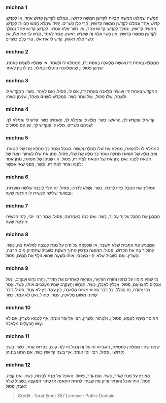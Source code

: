 
### michna 1
חֲמִשָּׁה שֶׁמִּלְאוּ חֲמִשָּׁה חָבִיּוֹת לְקַדְּשָׁן חֲמִשָּׁה קִדּוּשִׁין, וְנִמְלְכוּ לְקַדְּשָׁן קִדּוּשׁ אֶחָד, אוֹ לְקַדְּשָׁן קִדּוּשׁ אֶחָד וְנִמְלְכוּ לְקַדְּשָׁן חֲמִשָּׁה קִדּוּשִׁין, הֲרֵי כֻלָּן כְּשֵׁרִים. יָחִיד שֶׁמִּלֵּא חָמֵשׁ חָבִיּוֹת לְקַדְּשָׁן חֲמִשָּׁה קִדּוּשִׁין, וְנִמְלַךְ לְקַדְּשָׁן קִדּוּשׁ אֶחָד, אֵין כָּשֵׁר אֶלָּא אַחֲרוֹן. לְקַדְּשָׁן קִדּוּשׁ אֶחָד וְנִמְלַךְ לְקַדְּשָׁן חֲמִשָּׁה קִדּוּשִׁין, אֵין כָּשֵׁר אֶלָּא זֶה שֶׁקִּדֵּשׁ רִאשׁוֹן. אָמַר לְאֶחָד, קַדֵּשׁ לְךָ אֶת אֵלּוּ, אֵין כָּשֵׁר אֶלָּא רִאשׁוֹן. קַדֵּשׁ לִי אֶת אֵלּוּ, הֲרֵי כֻלָּם כְּשֵׁרִים: 

### michna 2
הַמְמַלֵּא בְאַחַת יָדוֹ וְעוֹשֶׂה מְלָאכָה בְאַחַת יָדוֹ, הַמְמַלֵּא לוֹ וּלְאַחֵר, אוֹ שֶׁמִּלֵּא לִשְׁנַיִם כְּאַחַת, שְׁנֵיהֶן פְּסוּלִין, שֶׁהַמְּלָאכָה פוֹסֶלֶת בַּמִּלּוּי, בֵּין לוֹ בֵּין לְאַחֵר: 

### michna 3
הַמְקַדֵּשׁ בְּאַחַת יָדוֹ וְעוֹשֶׂה מְלָאכָה בְאַחַת יָדוֹ, אִם לוֹ, פָּסוּל. וְאִם לְאַחֵר, כָּשֵׁר. הַמְקַדֵּשׁ לוֹ וּלְאַחֵר, שֶׁלּוֹ פָּסוּל, וְשֶׁל אַחֵר כָּשֵׁר. הַמְקַדֵּשׁ לִשְׁנַיִם כְּאֶחָד, שְׁנֵיהֶן כְּשֵׁרִין: 

### michna 4
קַדֵּשׁ לִי וַאֲקַדֵּשׁ לָךְ, הָרִאשׁוֹן כָּשֵׁר. מַלֵּא לִי וַאֲמַלֵּא לָךְ, הָאַחֲרוֹן כָּשֵׁר. קַדֵּשׁ לִי וַאֲמַלֵּא לָךְ, שְׁנֵיהֶם כְּשֵׁרִים. מַלֵּא לִי וַאֲקַדֵּשׁ לָךְ, שְׁנֵיהֶם פְּסוּלִים: 

### michna 5
הַמְמַלֵּא לוֹ וּלְחַטָּאת, מְמַלֵּא אֶת שֶׁלּוֹ תְּחִלָּה וְקוֹשְׁרוֹ בָאֵסֶל וְאַחַר כָּךְ מְמַלֵּא אֶת שֶׁל חַטָּאת. וְאִם מִלֵּא שֶׁל חַטָּאת תְּחִלָּה וְאַחַר כָּךְ מִלֵּא אֶת שֶׁלּוֹ, פָּסוּל. נוֹתֵן אֶת שֶׁלּוֹ לַאֲחוֹרָיו וְאֶת שֶׁל חַטָּאת לְפָנָיו. וְאִם נָתַן אֶת שֶׁל חַטָּאת לַאֲחוֹרָיו, פָּסוּל. הָיוּ שְׁנֵיהֶן שֶׁל חַטָּאת, נוֹתֵן אֶחָד לְפָנָיו וְאֶחָד לַאֲחוֹרָיו, וְכָשֵׁר, מִפְּנֵי שֶׁאִי אֶפְשָׁר: 

### michna 6
הַמּוֹלִיךְ אֶת הַחֶבֶל בְּיָדוֹ לְדַרְכּוֹ, כָּשֵׁר. וְשֶׁלֹּא לְדַרְכּוֹ, פָּסוּל. זֶה הָלַךְ לְיַבְנֶה שְׁלשָׁה מוֹעֲדוֹת, וּבְמוֹעֵד שְׁלִישִׁי הִכְשִׁירוּ לוֹ הוֹרָאַת שָׁעָה: 

### michna 7
הַמְכַנֵּן אֶת הַחֶבֶל עַל יָד עַל יָד, כָּשֵׁר. וְאִם כִּנְּנוֹ בָאַחֲרוֹנָה, פָּסוּל. אָמַר רַבִּי יוֹסֵי, לָזֶה הִכְשִׁירוּ הוֹרָאַת שָׁעָה: 

### michna 8
הַמַּצְנִיעַ אֶת הֶחָבִית שֶׁלֹּא תִשָּׁבֵר, אוֹ שֶׁכְּפָאָהּ עַל פִּיהָ עַל מְנָת לְנַגְּבָהּ לְמַלֹּאת בָּהּ, כָּשֵׁר. לְהוֹלִיךְ בָּהּ אֶת הַקִּדּוּשׁ, פָּסוּל. הַמְפַנֶּה חֲרָסִין מִתּוֹךְ הַשֹּׁקֶת בִּשְׁבִיל שֶׁתַּחֲזִיק מַיִם הַרְבֵּה, כְּשֵׁרִין. וְאִם בִּשְׁבִיל שֶׁלֹּא יִהְיוּ מְעַכְּבִין אוֹתוֹ בְשָׁעָה שֶׁהוּא זוֹלֵף אֶת הַמַּיִם, פָּסוּל: 

### michna 9
מִי שֶׁהָיוּ מֵימָיו עַל כְּתֵפוֹ וְהוֹרָה הוֹרָאָה, וְהֶרְאָה לַאֲחֵרִים אֶת הַדֶּרֶךְ, וְהָרַג נָחָשׁ וְעַקְרָב, וְנָטַל אֳכָלִים לְהַצְנִיעָם, פָּסוּל. אֳכָלִין לְאָכְלָן, כָּשֵׁר. הַנָּחָשׁ וְהָעַקְרָב שֶׁהָיוּ מְעַכְּבִים אוֹתוֹ, כָּשֵׁר. אָמַר רַבִּי יְהוּדָה, זֶה הַכְּלָל, כָּל דָּבָר שֶׁהוּא מִשּׁוּם מְלָאכָה, בֵּין עָמַד בֵּין לֹא עָמַד, פָּסוּל. דָּבָר שֶׁאֵינוֹ מִשּׁוּם מְלָאכָה, עָמַד, פָּסוּל. וְאִם לֹא עָמַד, כָּשֵׁר: 

### michna 10
הַמּוֹסֵר מֵימָיו לְטָמֵא, פְּסוּלִין. וּלְטָהוֹר, כְּשֵׁרִין. רַבִּי אֱלִיעֶזֶר אוֹמֵר, אַף לְטָמֵא כְּשֵׁרִין, אִם לֹא עָשׂוּ הַבְּעָלִים מְלָאכָה: 

### michna 11
שְׁנַיִם שֶׁהָיוּ מְמַלְּאִין לְחַטָּאת, וְהִגְבִּיהוּ זֶה עַל זֶה וְנָטַל זֶה לָזֶה קוֹצוֹ, בְּקִדּוּשׁ אֶחָד, כָּשֵׁר. בִּשְׁנֵי קִדּוּשִׁין, פָּסוּל. רַבִּי יוֹסֵי אוֹמֵר, אַף בִּשְׁנֵי קִדּוּשִׁין כָּשֵׁר, אִם הִתְנוּ בֵינֵיהֶן: 

### michna 12
הַפּוֹרֵץ עַל מְנָת לִגְדֹּר, כָּשֵׁר. וְאִם גָּדַר, פָּסוּל. הָאוֹכֵל עַל מְנָת לִקְצוֹת, כָּשֵׁר. וְאִם קָצָה, פָּסוּל. הָיָה אוֹכֵל וְהוֹתִיר וְזָרַק מַה שֶּׁבְּיָדוֹ לְתַחַת הַתְּאֵנָה אוֹ לְתוֹךְ הַמֻּקְצֶה בִּשְׁבִיל שֶׁלֹּא יֹאבַד, פָּסוּל: 

>Credit : Torat Emet 357
>License : Public Domain 